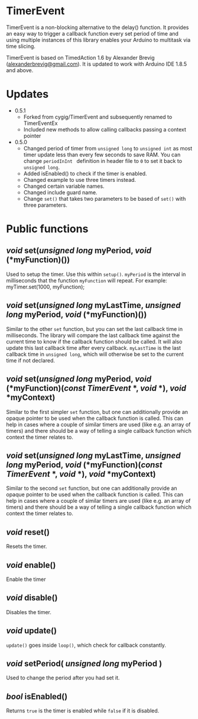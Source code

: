 # TimerEvent
TimerEvent is a non-blocking alternative to the delay() function. It provides an easy way to trigger a callback function every set period of time and using multiple instances of this library enables your Arduino to multitask via time slicing.

TimerEvent is based on TimedAction 1.6 by Alexander Brevig (alexanderbrevig@gmail.com). It is updated to work with Arduino IDE 1.8.5 and above.

# Updates
- 0.5.1
 	- Forked from cygig/TimerEvent and subsequently renamed to TimerEventEx
	- Included new methods to allow calling callbacks passing a context pointer
- 0.5.0
	- Changed period of timer from `unsigned long` to `unsigned int` as most timer update less than every few seconds to save RAM. You can change `periodInInt ` definition in header file to `0` to set it back to `unsigned long`.
	- Added isEnabled() to check if the timer is enabled.
	- Changed example to use three timers instead.
	- Changed certain variable names.
	- Changed include guard name.
	- Change `set()` that takes two parameters to be based of `set()` with three parameters.



# Public functions

## _void_ set(_unsigned long_ myPeriod, _void_ (*myFunction)())
Used to setup the timer. Use this within `setup()`. `myPeriod` is the interval in milliseconds that the function `myFunction` will repeat.
For example: myTimer.set(1000, myFunction);

## _void_ set(_unsigned long_ myLastTime, _unsigned long_ myPeriod, _void_ (*myFunction)())
Similar to the other `set` function, but you can set the last callback time in milliseconds. The library will compare the last callback time against the current time to know if the callback function should be called. It will also update this last callback time after every callback. `myLastTime` is the last callback time in `unsigned long`, which will otherwise be set to the current time if not declared.

## _void_ set(_unsigned long_ myPeriod, _void_ (*myFunction)(_const TimerEvent_ *, _void_ *), _void_ *myContext)
Similar to the first simpler `set` function, but one can additionally provide an opaque pointer to be used when the callback function is called. This can help in cases where a couple of similar timers are used (like e.g. an array of timers) and there should be a way of telling a single callback function which context the timer relates to.

## _void_ set(_unsigned long_ myLastTime, _unsigned long_ myPeriod, _void_ (*myFunction)(_const TimerEvent_ *, _void_ *), _void_ *myContext)
Similar to the second `set` function, but one can additionally provide an opaque pointer to be used when the callback function is called. This can help in cases where a couple of similar timers are used (like e.g. an array of timers) and there should be a way of telling a single callback function which context the timer relates to.

## _void_ reset()
Resets the timer.

## _void_ enable()
Enable the timer

## _void_ disable()
Disables the timer.

## _void_ update()
`update()` goes inside `loop()`, which check for callback constantly.

## _void_ setPeriod( _unsigned long_ myPeriod )
Used to change the period after you had set it.

## _bool_ isEnabled()
Returns `true` is the timer is enabled while `false` if it is disabled.